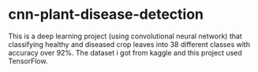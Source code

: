 # cnn-plant-disease-detection
This is a deep learning project (using convolutional neural network) that classifying healthy and diseased crop leaves into 38 different classes with accuracy over 92%. The dataset i got from kaggle and this project used TensorFlow.
